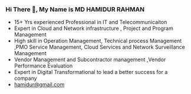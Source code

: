 ### Hi There 👋, My Name is MD HAMIDUR RAHMAN


- 15+ Yrs experienced Professional in IT and Telecommunicaiton
- Expert in Cloud and Network infrastructure , Project and Program Management 
- High skill in Operation Management, Technical process Management ,PMO Service Management, Cloud Services and Network Surveillance Management
- Vendor Management and Subcontractor management ,Vendor Performance Evaluation
- Expert in Digital Transformational to lead a better success for a company
- hamidur@gmail.com
